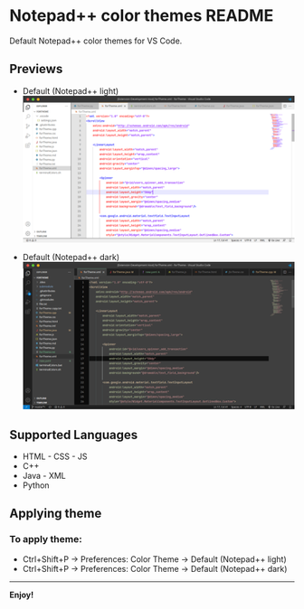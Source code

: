 # Notepad++ color themes README

Default Notepad++ color themes for VS Code.

## Previews

* Default (Notepad++ light)
![Default (Notepad++ light)](preview/screenshot_default_light.png)

* Default (Notepad++ dark)
![Default (Notepad++ dark)](preview/screenshot_default_dark.png)

## Supported Languages
* HTML - CSS - JS
* C++
* Java - XML
* Python

## Applying theme

### To apply theme:

* Ctrl+Shift+P -> Preferences: Color Theme -> Default (Notepad++ light)
* Ctrl+Shift+P -> Preferences: Color Theme -> Default (Notepad++ dark)
---

**Enjoy!**
